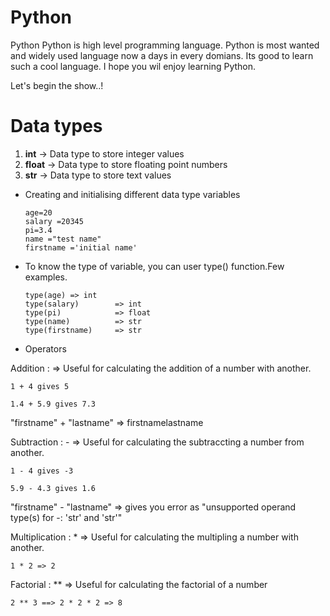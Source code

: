 # Python
Python
Python is high level programming language. Python is most wanted and widely used language now a days in every domians. Its good to learn such a cool language. I hope you wil enjoy learning Python.

Let's begin the show..!

# Data types

1) **int**    -> Data type to store integer values
2) **float**  -> Data type to store floating point numbers
3) **str**    -> Data type to store text values

- Creating and initialising different data type variables
            
      age=20
      salary =20345
      pi=3.4
      name ="test name"
      firstname ='initial name'

- To know the type of variable, you can user type() function.Few examples.

      type(age) => int
      type(salary)        => int
      type(pi)            => float
      type(name)          => str
      type(firstname)     => str

- Operators

Addition  :   => Useful for calculating the addition of a number with another.

    1 + 4 gives 5

    1.4 + 5.9 gives 7.3

"firstname" + "lastname" => firstnamelastname

Subtraction  : -  => Useful for calculating the subtraccting a number from another.

    1 - 4 gives -3

    5.9 - 4.3 gives 1.6

"firstname" - "lastname" => gives you error as "unsupported operand type(s) for -: 'str' and 'str'"

Multiplication  : * => Useful for calculating the multipling a number with another.

    1 * 2 => 2

Factorial : **  =>  Useful for calculating the factorial of a number

    2 ** 3 ==> 2 * 2 * 2 => 8

